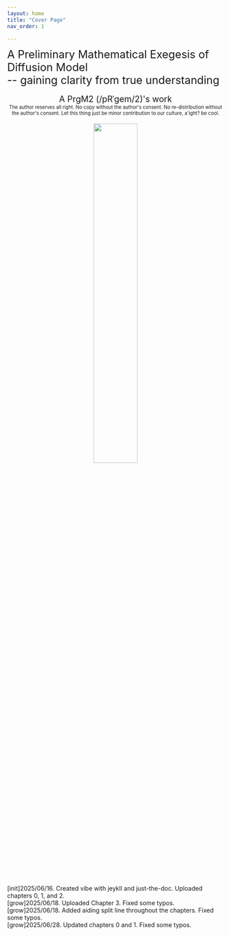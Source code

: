 ```yaml
---
layout: home
title: "Cover Page"
nav_order: 1

---
```


<div style="text-align: left; font-size: 1.8em;">
A Preliminary Mathematical Exegesis of Diffusion Model
<br> --  gaining clarity from true understanding
</div>



<br>

<div style="text-align: center; font-size: 1.4em;">
A PrgM2 (/pRˈɡem/2)'s work
</div>

<div style="text-align: center; font-size: 0.8em;">
The author reserves all right. No copy without the author's consent. No re-distribution without the author's consent. Let this thing just be minor contribution to our culture, a'ight? be cool.
</div>

<br>



<div style="text-align: center;">
  <img src="./assets/images/combined.png" style="width: 45%; max-width: 400px; height: auto; margin: 0 auto;">
</div>

<br>

<div style="text-align: left; font-size: 1.0em;">
[init]2025/06/16. Created vibe with jeykll and just-the-doc. Uploaded chapters 0, 1, and 2.
</div>

<div style="text-align: left; font-size: 1.0em;">
[grow]2025/06/18. Uploaded Chapter 3. Fixed some typos.
</div>

<div style="text-align: left; font-size: 1.0em;">
[grow]2025/06/18. Added aiding split line throughout the chapters. Fixed some typos.
</div>

<div style="text-align: left; font-size: 1.0em;">
[grow]2025/06/28. Updated chapters 0 and 1. Fixed some typos.
</div>

<br>
<br>

